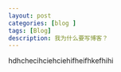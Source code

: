 ```yaml
---
layout: post
categories: [blog ]
tags: [Blog]
description: 我为什么要写博客？
---
```

hdhchecihciehciehifheifhkefhihi